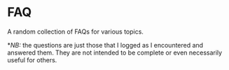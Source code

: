 # FAQ

A random collection of FAQs for various topics.

**NB:* the questions are just those that I logged as I encountered and answered them.
They are not intended to be complete or even necessarily useful for others.
